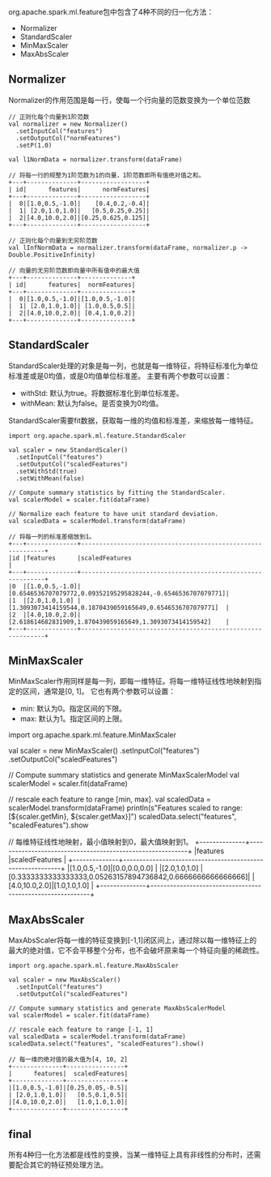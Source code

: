 org.apache.spark.ml.feature包中包含了4种不同的归一化方法：
* Normalizer
* StandardScaler
* MinMaxScaler
* MaxAbsScaler

## Normalizer
Normalizer的作用范围是每一行，使每一个行向量的范数变换为一个单位范数

```
// 正则化每个向量到1阶范数
val normalizer = new Normalizer()
  .setInputCol("features")
  .setOutputCol("normFeatures")
  .setP(1.0)

val l1NormData = normalizer.transform(dataFrame)

// 将每一行的规整为1阶范数为1的向量，1阶范数即所有值绝对值之和。
+---+--------------+------------------+
| id|      features|      normFeatures|
+---+--------------+------------------+
|  0|[1.0,0.5,-1.0]|    [0.4,0.2,-0.4]|
|  1| [2.0,1.0,1.0]|   [0.5,0.25,0.25]|
|  2|[4.0,10.0,2.0]|[0.25,0.625,0.125]|
+---+--------------+------------------+

// 正则化每个向量到无穷阶范数
val lInfNormData = normalizer.transform(dataFrame, normalizer.p -> Double.PositiveInfinity)

// 向量的无穷阶范数即向量中所有值中的最大值
+---+--------------+--------------+
| id|      features|  normFeatures|
+---+--------------+--------------+
|  0|[1.0,0.5,-1.0]|[1.0,0.5,-1.0]|
|  1| [2.0,1.0,1.0]| [1.0,0.5,0.5]|
|  2|[4.0,10.0,2.0]| [0.4,1.0,0.2]|
+---+--------------+--------------+

```
## StandardScaler

StandardScaler处理的对象是每一列，也就是每一维特征，将特征标准化为单位标准差或是0均值，或是0均值单位标准差。
主要有两个参数可以设置：

- withStd: 默认为true。将数据标准化到单位标准差。
- withMean: 默认为false。是否变换为0均值。

StandardScaler需要fit数据，获取每一维的均值和标准差，来缩放每一维特征。
```
import org.apache.spark.ml.feature.StandardScaler

val scaler = new StandardScaler()
  .setInputCol("features")
  .setOutputCol("scaledFeatures")
  .setWithStd(true)
  .setWithMean(false)

// Compute summary statistics by fitting the StandardScaler.
val scalerModel = scaler.fit(dataFrame)

// Normalize each feature to have unit standard deviation.
val scaledData = scalerModel.transform(dataFrame)

// 将每一列的标准差缩放到1。
+---+--------------+------------------------------------------------------------+
|id |features      |scaledFeatures                                              |
+---+--------------+------------------------------------------------------------+
|0  |[1.0,0.5,-1.0]|[0.6546536707079772,0.09352195295828244,-0.6546536707079771]|
|1  |[2.0,1.0,1.0] |[1.3093073414159544,0.1870439059165649,0.6546536707079771]  |
|2  |[4.0,10.0,2.0]|[2.618614682831909,1.870439059165649,1.3093073414159542]    |
+---+--------------+------------------------------------------------------------+
```

## MinMaxScaler

MinMaxScaler作用同样是每一列，即每一维特征。将每一维特征线性地映射到指定的区间，通常是[0, 1]。
它也有两个参数可以设置：

- min: 默认为0。指定区间的下限。
- max: 默认为1。指定区间的上限。

import org.apache.spark.ml.feature.MinMaxScaler

val scaler = new MinMaxScaler()
  .setInputCol("features")
  .setOutputCol("scaledFeatures")

// Compute summary statistics and generate MinMaxScalerModel
val scalerModel = scaler.fit(dataFrame)

// rescale each feature to range [min, max].
val scaledData = scalerModel.transform(dataFrame)
println(s"Features scaled to range: [${scaler.getMin}, ${scaler.getMax}]")
scaledData.select("features", "scaledFeatures").show

// 每维特征线性地映射，最小值映射到0，最大值映射到1。
+--------------+-----------------------------------------------------------+
|features      |scaledFeatures                                             |
+--------------+-----------------------------------------------------------+
|[1.0,0.5,-1.0]|[0.0,0.0,0.0]                                              |
|[2.0,1.0,1.0] |[0.3333333333333333,0.05263157894736842,0.6666666666666666]|
|[4.0,10.0,2.0]|[1.0,1.0,1.0]                                              |
+--------------+-----------------------------------------------------------+

## MaxAbsScaler

MaxAbsScaler将每一维的特征变换到[-1,1]闭区间上，通过除以每一维特征上的最大的绝对值，它不会平移整个分布，也不会破坏原来每一个特征向量的稀疏性。

```
import org.apache.spark.ml.feature.MaxAbsScaler

val scaler = new MaxAbsScaler()
  .setInputCol("features")
  .setOutputCol("scaledFeatures")

// Compute summary statistics and generate MaxAbsScalerModel
val scalerModel = scaler.fit(dataFrame)

// rescale each feature to range [-1, 1]
val scaledData = scalerModel.transform(dataFrame)
scaledData.select("features", "scaledFeatures").show()

// 每一维的绝对值的最大值为[4, 10, 2]
+--------------+----------------+                                               
|      features|  scaledFeatures|
+--------------+----------------+
|[1.0,0.5,-1.0]|[0.25,0.05,-0.5]|
| [2.0,1.0,1.0]|   [0.5,0.1,0.5]|
|[4.0,10.0,2.0]|   [1.0,1.0,1.0]|
+--------------+----------------+

```
## final
所有4种归一化方法都是线性的变换，当某一维特征上具有非线性的分布时，还需要配合其它的特征预处理方法。